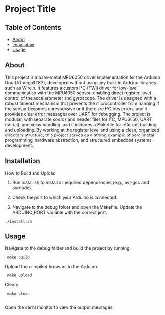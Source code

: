 # Project Title

## Table of Contents

- [About](#about)
- [Installation](#installations)
- [Usage](#usage)

## About <a name = "about"></a>

This project is a bare-metal MPU6050 driver implementation for the Arduino Uno (ATmega328P), developed without using any built-in Arduino libraries such as Wire.h. It features a custom I²C (TWI) driver for low-level communication with the MPU6050 sensor, enabling direct register-level control of the accelerometer and gyroscope. The driver is designed with a robust timeout mechanism that prevents the microcontroller from hanging if the sensor becomes unresponsive or if there are I²C bus errors, and it provides clear error messages over UART for debugging. The project is modular, with separate source and header files for I²C, MPU6050, UART (serial), and delay handling, and it includes a Makefile for efficient building and uploading. By working at the register level and using a clean, organized directory structure, this project serves as a strong example of bare-metal programming, hardware abstraction, and structured embedded systems development.


## Installation <a name = "installations"></a>

How to Build and Upload

1. Run install.sh to install all required dependencies (e.g., avr-gcc and avrdude).

2. Check the port to which your Arduino is connected.

3. Navigate to the debug folder and open the Makefile. Update the ARDUINO_PORT variable with the correct port.

```
./install.sh

```

## Usage <a name = "usage"></a>

Navigate to the debug folder and build the project by running:

```
 make build 

```

Upload the compiled firmware to the Arduino:

```
 make upload 

```
Clean:

```
 make clean 
 
```
Open the serial monitor to view the output messages.

